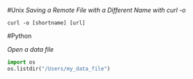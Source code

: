 #Unix
*Saving a Remote File with a Different Name with curl -o*

```curl -o [shortname] [url] ```



#Python

*Open a data file*

```python
import os
os.listdir("/Users/my_data_file")
```

